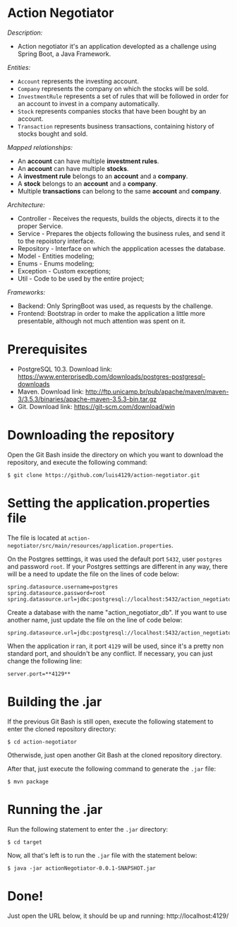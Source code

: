 # Action Negotiator

*Description:*

- Action negotiator it's an application developted as a challenge using Spring Boot, a Java Framework.

*Entities:*

- `Account` represents the investing account.
- `Company` represents the company on which the stocks will be sold.
- `InvestmentRule` represents a set of rules that will be followed in order for an account to invest in a company automatically.
- `Stock` represents companies stocks that have been bought by an account.
- `Transaction` represents business transactions, containing history of stocks bought and sold.

*Mapped relationships:*

- An **account** can have multiple **investment rules**.
- An **account** can have multiple **stocks**.
- A **investment rule** belongs to an **account** and a **company**.
- A **stock** belongs to an **account** and a **company**.
- Multiple **transactions** can belong to the same **account** and **company**.

*Architecture:*

- Controller - Receives the requests, builds the objects, directs it to the proper Service.
- Service - Prepares the objects following the business rules, and send it to the repoistory interface.
- Repository - Interface on which the appplication acesses the database.
- Model - Entities modeling;
- Enums - Enums modeling;
- Exception - Custom exceptions;
- Util - Code to be used by the entire project;

*Frameworks:*

- Backend: Only SpringBoot was used, as requests by the challenge.
- Frontend: Bootstrap in order to make the application a little more presentable, although not much attention was spent on it.

# Prerequisites

- PostgreSQL 10.3. Download link: https://www.enterprisedb.com/downloads/postgres-postgresql-downloads
- Maven. Download link: http://ftp.unicamp.br/pub/apache/maven/maven-3/3.5.3/binaries/apache-maven-3.5.3-bin.tar.gz
- Git. Download link: https://git-scm.com/download/win

# Downloading the repository

Open the Git Bash inside the directory on which you want to download the repository, and execute the following command:
```
$ git clone https://github.com/luis4129/action-negotiator.git
```

# Setting the application.properties file

The file is located at `action-negotiator/src/main/resources/application.properties`.

On the Postgres setttings, it was used the default port `5432`, user `postgres` and password `root`. If your Postgres setttings are different in any way, there will be a need to update the file on the lines of code below:

```
spring.datasource.username=postgres
spring.datasource.password=root
spring.datasource.url=jdbc:postgresql://localhost:5432/action_negotiator_db
```

Create a database with the name "action_negotiator_db". If you want to use another name, just update the file on the line of code below:

```
spring.datasource.url=jdbc:postgresql://localhost:5432/action_negotiator_db
```

When the application ir ran, it port `4129` will be used, since it's a pretty non standard port, and shouldn't be any conflict. If necessary, you can just change the following line:

```
server.port=**4129**
```

# Building the .jar

If the previous Git Bash is still open, execute the following statement to enter the cloned repository directory:

```
$ cd action-negotiator
```

Otherwisde, just open another Git Bash at the cloned repository directory.

After that, just execute the following command to generate the `.jar` file:

```
$ mvn package
```

# Running the .jar

Run the following statement to enter the `.jar` directory:

```
$ cd target
```

Now, all that's left is to run the `.jar` file with the statement below:

```
$ java -jar actionNegotiator-0.0.1-SNAPSHOT.jar
```

# Done!
Just open the URL below, it should be up and running:
http://localhost:4129/



